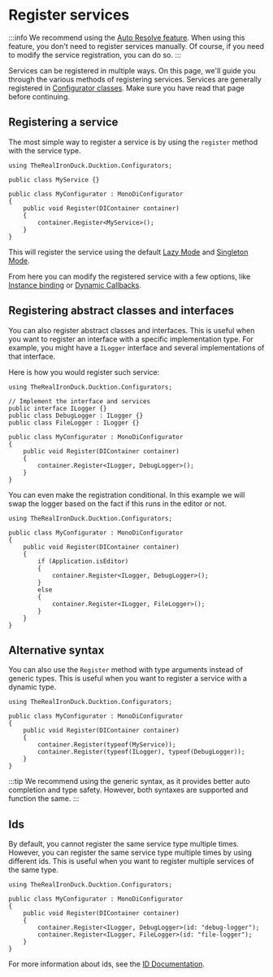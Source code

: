 # Register services

:::info
We recommend using the [Auto Resolve feature](/services/auto-resolve). When using this feature, you don't need to
register services manually. Of course, if you need to modify the service registration, you can do so.
:::

Services can be registered in multiple ways. On this page, we'll guide you through the various methods of registering
services. Services are generally registered in [Configurator classes](/basics/configurator-classes). Make sure you
have read that page before continuing.

## Registering a service

The most simple way to register a service is by using the `register` method with the service type.

```csharp{9}
using TheRealIronDuck.Ducktion.Configurators;

public class MyService {}

public class MyConfigurator : MonoDiConfigurator
{
    public void Register(DIContainer container)
    {
        container.Register<MyService>();
    }
}
```

This will register the service using the default [Lazy Mode](/services/lazy-loading)
and [Singleton Mode](/services/singleton-services).

From here you can modify the registered service with a few options, like
[Instance binding](/services/bind-specific-instances) or [Dynamic Callbacks](/services/dynamic-instantiate).

## Registering abstract classes and interfaces

You can also register abstract classes and interfaces. This is useful when you want to register an interface with a
specific implementation type. For example, you might have a `ILogger` interface and several implementations of that
interface.

Here is how you would register such service:

```csharp{9}
using TheRealIronDuck.Ducktion.Configurators;

// Implement the interface and services
public interface ILogger {}
public class DebugLogger : ILogger {}
public class FileLogger : ILogger {}

public class MyConfigurator : MonoDiConfigurator
{
    public void Register(DIContainer container)
    {
        container.Register<ILogger, DebugLogger>();
    }
}
```

You can even make the registration conditional. In this example we will swap the logger based on the fact if this runs
in the editor or not.

```csharp{7-14}
using TheRealIronDuck.Ducktion.Configurators;

public class MyConfigurator : MonoDiConfigurator
{
    public void Register(DIContainer container)
    {
        if (Application.isEditor)
        {
            container.Register<ILogger, DebugLogger>();
        }
        else
        {
            container.Register<ILogger, FileLogger>();
        }
    }
}
```

## Alternative syntax

You can also use the `Register` method with type arguments instead of generic types. This is useful when you want to
register a service with a dynamic type.

```csharp{7,8}
using TheRealIronDuck.Ducktion.Configurators;

public class MyConfigurator : MonoDiConfigurator
{
    public void Register(DIContainer container)
    {
        container.Register(typeof(MyService));
        container.Register(typeof(ILogger), typeof(DebugLogger));
    }
}
```

:::tip
We recommend using the generic syntax, as it provides better auto completion and type safety. However, both syntaxes
are supported and function the same.
:::

## Ids

By default, you cannot register the same service type multiple times. However, you can register the same service type
multiple times by using different ids. This is useful when you want to register multiple services of the same type.

```csharp{7,8}
using TheRealIronDuck.Ducktion.Configurators;

public class MyConfigurator : MonoDiConfigurator
{
    public void Register(DIContainer container)
    {
        container.Register<ILogger, DebugLogger>(id: "debug-logger");
        container.Register<ILogger, FileLogger>(id: "file-logger");
    }
}
```

For more information about ids, see the [ID Documentation](/services/service-ids).
